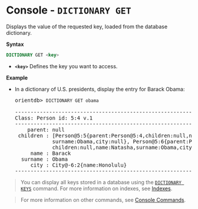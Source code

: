 <!-- proofread 2015-01-07 SAM -->

# Console - `DICTIONARY GET`

Displays the value of the requested key, loaded from the database dictionary.

**Syntax**

```sql
DICTIONARY GET <key>
```

- **`<key>`** Defines the key you want to access.


**Example**

- In a dictionary of U.S. presidents, display the entry for Barack Obama:

  <pre>
  orientdb> <code class='lang-sql userinput'>DICTIONARY GET obama</code>

  -------------------------------------------------------------------------
  Class: Person id: 5:4 v.1
  -------------------------------------------------------------------------
      parent: null
   children : [Person@5:5{parent:Person@5:4,children:null,name:Malia Ann,
              surname:Obama,city:null}, Person@5:6{parent:Person@5:4,
              children:null,name:Natasha,surname:Obama,city:null}]
       name : Barack
    surname : Obama
       city : City@-6:2{name:Honolulu}
  -------------------------------------------------------------------------
  </pre>

>You can display all keys stored in a database using the [`DICTIONARY KEYS`](Console-Command-Dictionary-Keys.md) command. For more information on indexes, see [Indexes](Indexes.md).

>For more information on other commands, see [Console Commands](Console-Commands.md).
